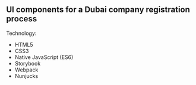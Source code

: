 ## UI components for a Dubai company registration process

Technology:

- HTML5
- CSS3
- Native JavaScript (ES6)
- Storybook
- Webpack
- Nunjucks
